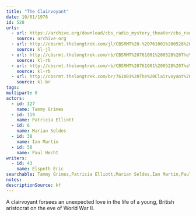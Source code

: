 ```yaml
---
title: "The Clairvoyant"
date: 10/01/1976
id: 528
urls: 
  - url: https://archive.org/download/cbs_radio_mystery_theater/cbs_radio_mystery_theater-0501-0550.zip/cbs_radio_mystery_theater-0501-0550%2Fcbsrmt_0528_the_clairvoyant.mp3
    source: archive-org
  - url: http://cbsrmt.thelongtrek.com/jl/CBSRMT%20-%20761001%200528%20The%20Clairvoyant_jl.mp3
    source: kl-jl
  - url: http://cbsrmt.thelongtrek.com/rb/CBSRMT%20761001%200528%20The%20Clairvoyant_wuwm_rb.mp3
    source: kl-rb
  - url: http://cbsrmt.thelongtrek.com/rb/CBSRMT%20761001%200528%20The%20Clairvoyant_wbbm_rb.mp3
    source: kl-rb
  - url: http://cbsrmt.thelongtrek.com/br/761001%20The%20Clairvoyant%20-%20WOR.mp3
    source: kl-br
tags: 
multipart: 0
actors:  
  - id: 127
    name: Tammy Grimes  
  - id: 119
    name: Patricia Elliott  
  - id: 6
    name: Marian Seldes  
  - id: 38
    name: Ian Martin  
  - id: 58
    name: Paul Hecht
writers:  
  - id: 43
    name: Elspeth Eric
searchable: Tammy Grimes,Patricia Elliott,Marian Seldes,Ian Martin,Paul Hecht Elspeth Eric
notes: 
descriptionSource: kf
---
```

A clairvoyant forsees an unexpected love in the life of a young, British aristocrat on the eve of World War II.